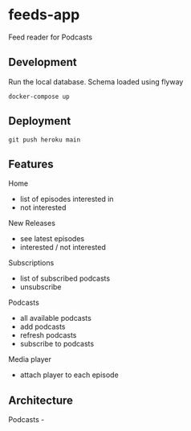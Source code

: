 # feeds-app
Feed reader for Podcasts

## Development

Run the local database. Schema loaded using flyway

```shell
docker-compose up
```

## Deployment

```shell
git push heroku main
```

## Features

Home
* list of episodes interested in
* not interested

New Releases
* see latest episodes
* interested / not interested

Subscriptions
* list of subscribed podcasts
* unsubscribe

Podcasts
* all available podcasts
* add podcasts
* refresh podcasts
* subscribe to podcasts

Media player
* attach player to each episode

## Architecture

Podcasts - 